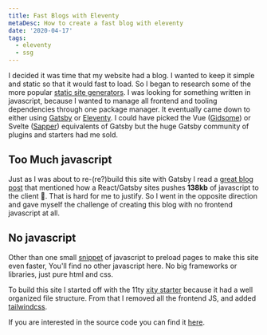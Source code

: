 ```yaml
---
title: Fast Blogs with Eleventy
metaDesc: How to create a fast blog with eleventy
date: '2020-04-17'
tags:
  - eleventy
  - ssg
---
```


I decided it was time that my website had a blog. I wanted to keep it simple and static so that it would fast to load. So I began to research some of the more popular [static site generators](https://www.staticgen.com/). I was looking for something written in javascript, because I wanted to manage all frontend and tooling dependencies through one package manager. It eventually came down to either using [Gatsby](https://gatsbyjs.org) or [Eleventy](https://www.11ty.dev/). I could have picked the Vue ([Gidsome](https://gridsome.org/)) or Svelte ([Sapper](https://sapper.svelte.dev/)) equivalents of Gatsby but the huge Gatsby community of plugins and starters had me sold.

## Too Much javascript
Just as I was about to re-(re?)build this site with Gatsby I read a [great blog post](https://www.swyx.io/writing/svelte-static) that mentioned how a React/Gatsby sites pushes **138kb** of javascript to the client 🤔. That is hard for me to justify. So I went in the opposite direction and gave myself the challenge of creating this blog with no frontend javascript at all.

## No javascript
Other than one small [snippet](https://instant.page) of javascript to preload pages to make this site even faster, You'll find no other javascript here. No big frameworks or libraries, just pure html and css.

To build this site I started off with the 11ty [xity starter](https://xity-starter.netlify.com/) because it had a well organized file structure. From that I removed all the frontend JS, and added [tailwindcss](https://tailwindcss.com/).

If you are interested in the source code you can find it [here](https://github.com/waynehoover/waynehoover.com/).
